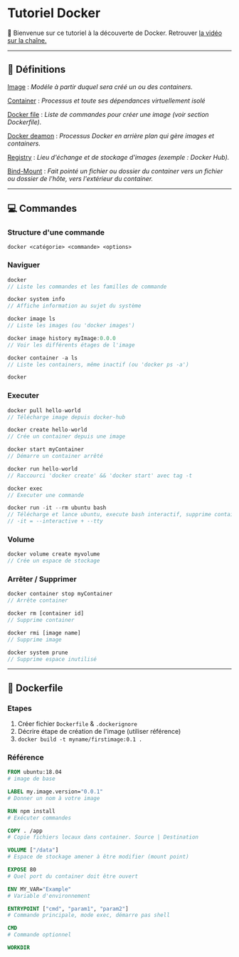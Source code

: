 # **Tutoriel Docker**
👋 Bienvenue sur ce tutoriel à la découverte de Docker.
Retrouver [la vidéo sur la chaîne.]()

***
## 📖 **Définitions**

<ins>Image</ins> : *Modéle à partir duquel sera créé un ou des containers.*<br>

<ins>Container</ins> : *Processus et toute ses dépendances virtuellement isolé*<br>

<ins>Docker file</ins> : *Liste de commandes pour créer une image (voir section Dockerfile).*<br>

<ins>Docker deamon</ins> : *Processus Docker en arrière plan qui gère images et containers.*<br>

<ins>Registry</ins> : *Lieu d'échange et de stockage d'images (exemple : Docker Hub).*

<ins>Bind-Mount</ins> : *Fait pointé un fichier ou dossier du container vers un fichier ou dossier de l'hôte, vers l'extérieur du container.*


***
## 💻 **Commandes**

### Structure d'une commande
```
docker <catégorie> <commande> <options>
```
### Naviguer
```js
docker 
// Liste les commandes et les familles de commande

docker system info
// Affiche information au sujet du système

docker image ls 
// Liste les images (ou 'docker images')

docker image history myImage:0.0.0
// Voir les différents étages de l'image

docker container -a ls 
// Liste les containers, même inactif (ou 'docker ps -a')

docker 
```

### Executer
```js
docker pull hello-world
// Télécharge image depuis docker-hub

docker create hello-world
// Crée un container depuis une image

docker start myContainer
// Démarre un container arrêté

docker run hello-world
// Raccourci 'docker create' && 'docker start' avec tag -t

docker exec 
// Executer une commande

docker run -it --rm ubuntu bash
// Télécharge et lance ubuntu, execute bash interactif, supprime container aprés exécution
// -it = --interactive + --tty
```

### Volume
```js
docker volume create myvolume
// Crée un espace de stockage
```

### Arrêter / Supprimer
```js
docker container stop myContainer
// Arrête container

docker rm [container id]
// Supprime container

docker rmi [image name]
// Supprime image

docker system prune
// Supprime espace inutilisé
```

***
## 📁 **Dockerfile**
### Etapes
1. Créer fichier `Dockerfile` & `.dockerignore`
1. Décrire étape de création de l'image (utiliser référence)
1. `docker build -t myname/firstimage:0.1 .`

### Référence
```dockerfile
FROM ubuntu:18.04
# image de base

LABEL my.image.version="0.0.1"
# Donner un nom à votre image

RUN npm install
# Exécuter commandes

COPY . /app
# Copie fichiers locaux dans container. Source | Destination

VOLUME ["/data"]
# Espace de stockage amener à être modifier (mount point)

EXPOSE 80
# Quel port du container doit être ouvert

ENV MY_VAR="Example" 
# Variable d'environnement

ENTRYPOINT ["cmd", "param1", "param2"]
# Commande principale, mode exec, démarre pas shell

CMD 
# Commande optionnel

WORKDIR
```